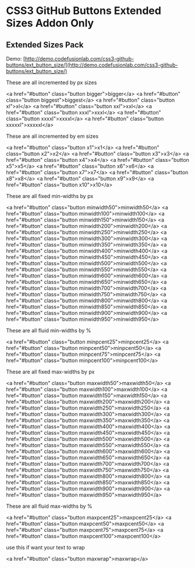# CSS3 GitHub Buttons Extended Sizes Addon Only #

## Extended Sizes Pack ##

Demo: [http://demo.codefusionlab.com/css3-github-buttons/ext_button_size/](http://demo.codefusionlab.com/css3-github-buttons/ext_button_size/)

These are all incremented by px sizes

&lt;a href="#button" class="button bigger">bigger&lt;/a>
&lt;a href="#button" class="button biggest">biggest&lt;/a>
&lt;a href="#button" class="button xl">xl&lt;/a>
&lt;a href="#button" class="button xxl">xxl&lt;/a>
&lt;a href="#button" class="button xxxl">xxxl&lt;/a>
&lt;a href="#button" class="button xxxxl">xxxxl&lt;/a>
&lt;a href="#button" class="button xxxxxl">xxxxxl&lt;/a>

These are all incremented by em sizes

&lt;a href="#button" class="button x1">x1&lt;/a>
&lt;a href="#button" class="button x2">x2&lt;/a>
&lt;a href="#button" class="button x3">x3&lt;/a>
&lt;a href="#button" class="button x4">x4&lt;/a>
&lt;a href="#button" class="button x5">x5&lt;/a>
&lt;a href="#button" class="button x6">x6&lt;/a>
&lt;a href="#button" class="button x7">x7&lt;/a>
&lt;a href="#button" class="button x8">x8&lt;/a>
&lt;a href="#button" class="button x9">x9&lt;/a>
&lt;a href="#button" class="button x10">x10&lt;/a>

These are all fixed min-widths by px

&lt;a href="#button" class="button minwidth50">minwidth50&lt;/a>
&lt;a href="#button" class="button minwidth100">minwidth100&lt;/a>
&lt;a href="#button" class="button minwidth150">minwidth150&lt;/a>
&lt;a href="#button" class="button minwidth200">minwidth200&lt;/a>
&lt;a href="#button" class="button minwidth250">minwidth250&lt;/a>
&lt;a href="#button" class="button minwidth300">minwidth300&lt;/a>
&lt;a href="#button" class="button minwidth350">minwidth350&lt;/a>
&lt;a href="#button" class="button minwidth400">minwidth400&lt;/a>
&lt;a href="#button" class="button minwidth450">minwidth450&lt;/a>
&lt;a href="#button" class="button minwidth500">minwidth500&lt;/a>
&lt;a href="#button" class="button minwidth550">minwidth550&lt;/a>
&lt;a href="#button" class="button minwidth600">minwidth600&lt;/a>
&lt;a href="#button" class="button minwidth650">minwidth650&lt;/a>
&lt;a href="#button" class="button minwidth700">minwidth700&lt;/a>
&lt;a href="#button" class="button minwidth750">minwidth750&lt;/a>
&lt;a href="#button" class="button minwidth800">minwidth800&lt;/a>
&lt;a href="#button" class="button minwidth850">minwidth850&lt;/a>
&lt;a href="#button" class="button minwidth900">minwidth900&lt;/a>
&lt;a href="#button" class="button minwidth950">minwidth950&lt;/a>

These are all fluid min-widths by %

&lt;a href="#button" class="button minpcent25">minpcent25&lt;/a>
&lt;a href="#button" class="button minpcent50">minpcent50&lt;/a>
&lt;a href="#button" class="button minpcent75">minpcent75&lt;/a>
&lt;a href="#button" class="button minpcent100">minpcent100&lt;/a>

These are all fixed max-widths by px

&lt;a href="#button" class="button maxwidth50">maxwidth50&lt;/a>
&lt;a href="#button" class="button maxwidth100">maxwidth100&lt;/a>
&lt;a href="#button" class="button maxwidth150">maxwidth150&lt;/a>
&lt;a href="#button" class="button maxwidth200">maxwidth200&lt;/a>
&lt;a href="#button" class="button maxwidth250">maxwidth250&lt;/a>
&lt;a href="#button" class="button maxwidth300">maxwidth300&lt;/a>
&lt;a href="#button" class="button maxwidth350">maxwidth350&lt;/a>
&lt;a href="#button" class="button maxwidth400">maxwidth400&lt;/a>
&lt;a href="#button" class="button maxwidth450">maxwidth450&lt;/a>
&lt;a href="#button" class="button maxwidth500">maxwidth500&lt;/a>
&lt;a href="#button" class="button maxwidth550">maxwidth550&lt;/a>
&lt;a href="#button" class="button maxwidth600">maxwidth600&lt;/a>
&lt;a href="#button" class="button maxwidth650">maxwidth650&lt;/a>
&lt;a href="#button" class="button maxwidth700">maxwidth700&lt;/a>
&lt;a href="#button" class="button maxwidth750">maxwidth750&lt;/a>
&lt;a href="#button" class="button maxwidth800">maxwidth800&lt;/a>
&lt;a href="#button" class="button maxwidth850">maxwidth850&lt;/a>
&lt;a href="#button" class="button maxwidth900">maxwidth900&lt;/a>
&lt;a href="#button" class="button maxwidth950">maxwidth950&lt;/a>

These are all fluid max-widths by %

&lt;a href="#button" class="button maxpcent25">maxpcent25&lt;/a>
&lt;a href="#button" class="button maxpcent50">maxpcent50&lt;/a>
&lt;a href="#button" class="button maxpcent75">maxpcent75&lt;/a>
&lt;a href="#button" class="button maxpcent100">maxpcent100&lt;/a>

use this if want your text to wrap

&lt;a href="#button" class="button maxwrap">maxwrap&lt;/a>